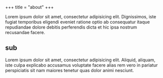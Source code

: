 +++
title = "about"
+++

Lorem ipsum dolor sit amet, consectetur adipisicing elit. Dignissimos, iste fugiat temporibus eligendi eveniet ratione optio ab consequatur itaque repudiandae dolore debitis perferendis dicta et hic ipsa nostrum recusandae facere.

## sub

Lorem ipsum dolor sit amet, consectetur adipisicing elit. Aliquid, aliquam, iste culpa explicabo accusamus voluptate facere alias rem vero in pariatur perspiciatis sit nam maiores tenetur quas dolor animi nesciunt.
